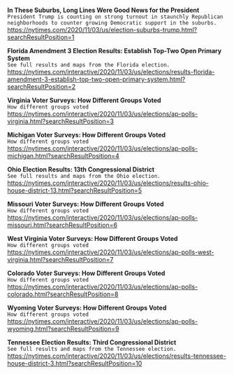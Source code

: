 **In These Suburbs, Long Lines Were Good News for the President**\
`President Trump is counting on strong turnout in staunchly Republican neighborhoods to counter growing Democratic support in the suburbs.`\
https://nytimes.com/2020/11/03/us/election-suburbs-trump.html?searchResultPosition=1

**Florida Amendment 3 Election Results: Establish Top-Two Open Primary System**\
`See full results and maps from the Florida election.`\
https://nytimes.com/interactive/2020/11/03/us/elections/results-florida-amendment-3-establish-top-two-open-primary-system.html?searchResultPosition=2

**Virginia Voter Surveys: How Different Groups Voted**\
`How different groups voted`\
https://nytimes.com/interactive/2020/11/03/us/elections/ap-polls-virginia.html?searchResultPosition=3

**Michigan Voter Surveys: How Different Groups Voted**\
`How different groups voted`\
https://nytimes.com/interactive/2020/11/03/us/elections/ap-polls-michigan.html?searchResultPosition=4

**Ohio Election Results: 13th Congressional District**\
`See full results and maps from the Ohio election.`\
https://nytimes.com/interactive/2020/11/03/us/elections/results-ohio-house-district-13.html?searchResultPosition=5

**Missouri Voter Surveys: How Different Groups Voted**\
`How different groups voted`\
https://nytimes.com/interactive/2020/11/03/us/elections/ap-polls-missouri.html?searchResultPosition=6

**West Virginia Voter Surveys: How Different Groups Voted**\
`How different groups voted`\
https://nytimes.com/interactive/2020/11/03/us/elections/ap-polls-west-virginia.html?searchResultPosition=7

**Colorado Voter Surveys: How Different Groups Voted**\
`How different groups voted`\
https://nytimes.com/interactive/2020/11/03/us/elections/ap-polls-colorado.html?searchResultPosition=8

**Wyoming Voter Surveys: How Different Groups Voted**\
`How different groups voted`\
https://nytimes.com/interactive/2020/11/03/us/elections/ap-polls-wyoming.html?searchResultPosition=9

**Tennessee Election Results: Third Congressional District**\
`See full results and maps from the Tennessee election.`\
https://nytimes.com/interactive/2020/11/03/us/elections/results-tennessee-house-district-3.html?searchResultPosition=10

